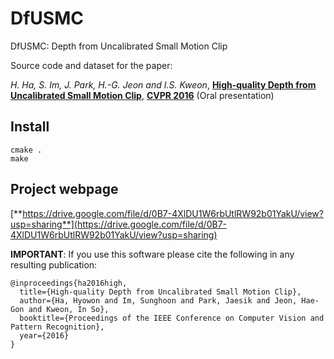 # DfUSMC
DfUSMC: Depth from Uncalibrated Small Motion Clip

Source code and dataset for the paper:

_H. Ha, S. Im, J. Park, H.-G. Jeon and I.S. Kweon_, [**High-quality Depth from Uncalibrated Small Motion Clip**](https://drive.google.com/file/d/0B7-4XlDU1W6rbUtlRW92b01YakU/view?usp=sharing), [**CVPR 2016**](http://cvpr2016.thecvf.com/) (Oral presentation)

## Install

```
cmake .
make
```

## Project webpage

[**https://drive.google.com/file/d/0B7-4XlDU1W6rbUtlRW92b01YakU/view?usp=sharing**](https://drive.google.com/file/d/0B7-4XlDU1W6rbUtlRW92b01YakU/view?usp=sharing)

**IMPORTANT**: If you use this software please cite the following in any resulting publication:
```
@inproceedings{ha2016high,
  title={High-quality Depth from Uncalibrated Small Motion Clip},
  author={Ha, Hyowon and Im, Sunghoon and Park, Jaesik and Jeon, Hae-Gon and Kweon, In So},
  booktitle={Proceedings of the IEEE Conference on Computer Vision and Pattern Recognition},
  year={2016}
}
```
